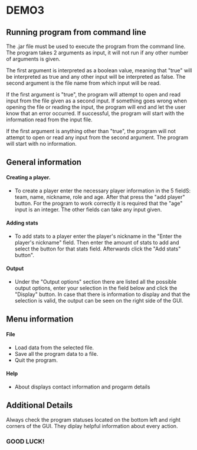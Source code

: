 # DEMO3

## Running program from command line
The .jar file must be used to execute the program from the command line. The program takes 2 arguments as input, it will not run if any other number of arguments is given. 

The first argument is interpreted as a boolean value, meaning that "true" will be interpreted as true and any other input will be interpreted as false. The second argument is the file name from which input will be read.

If the first argument is "true", the program will attempt to open and read input from the file given as a second input. If something goes wrong when opening the file or reading the input, the program will end and let the user know that an error occurred. If successful, the program will start with the information read from the input file.

If the first argument is anything other than "true", the program will not attempt to open or read any input from the second argument. The program will start with no information.

## General information 
#### Creating a player.
- To create a player enter the necessary player information in the 5 fieldS: team, name, nickname, role and age. After that press the "add player"  button. For the program to work correctly it is required that the "age" input is an integer. The other fields can take any input given.

#### Adding stats
- To add stats to a player enter the player's nickname in the "Enter the player's nickname" field. Then enter the amount of stats to add and select the button for that stats field. Afterwards click the "Add stats" button". 

#### Output
- Under the "Output options" section there are listed all the possible output options, enter your selection in the field below and click the "Display" button. In case that there is information to display and that the selection is valid, the output can be seen on the right side of the GUI.

## Menu information
#### File
- Load data from the selected file.
- Save all the program data to a file.
- Quit the program.
#### Help
- About displays contact information and progarm details

## Additional Details
Always check the program statuses located on the bottom left and right corners of the GUI. They diplay helpful information about every action.

### GOOD LUCK!

